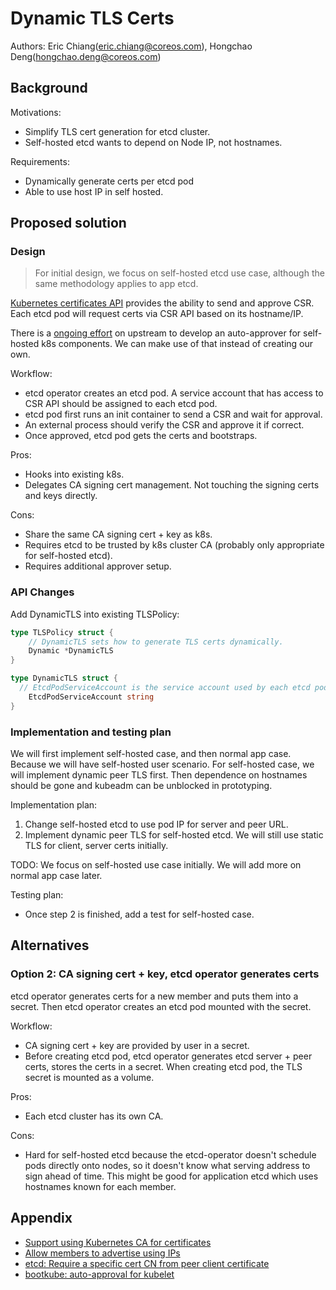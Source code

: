 # Dynamic TLS Certs

Authors: Eric Chiang(eric.chiang@coreos.com), Hongchao Deng(hongchao.deng@coreos.com)

## Background

Motivations:
- Simplify TLS cert generation for etcd cluster.
- Self-hosted etcd wants to depend on Node IP, not hostnames.

Requirements:
- Dynamically generate certs per etcd pod
- Able to use host IP in self hosted.


## Proposed solution

### Design

> For initial design, we focus on self-hosted etcd use case, although the same methodology applies to app etcd.

[Kubernetes certificates API][k8s_csr] provides the ability to send and approve CSR.
Each etcd pod will request certs via CSR API based on its hostname/IP.

There is a [ongoing effort][auto_tls] on upstream to develop an auto-approver for self-hosted k8s components.
We can make use of that instead of creating our own.

Workflow:
- etcd operator creates an etcd pod.
  A service account that has access to CSR API should be assigned to each etcd pod.
- etcd pod first runs an init container to send a CSR and wait for approval.
- An external process should verify the CSR and approve it if correct.
- Once approved, etcd pod gets the certs and bootstraps.

Pros:
- Hooks into existing k8s.
- Delegates CA signing cert management. Not touching the signing certs and keys directly.

Cons:
- Share the same CA signing cert + key as k8s.
- Requires etcd to be trusted by k8s cluster CA (probably only appropriate for self-hosted etcd).
- Requires additional approver setup.



### API Changes

Add DynamicTLS into existing TLSPolicy:

```Go
type TLSPolicy struct {
	// DynamicTLS sets how to generate TLS certs dynamically.
	Dynamic *DynamicTLS
}

type DynamicTLS struct {
  // EtcdPodServiceAccount is the service account used by each etcd pod to send CSR to APIServer.
	EtcdPodServiceAccount string
}
```

### Implementation and testing plan

We will first implement self-hosted case, and then normal app case.
Because we will have self-hosted user scenario.
For self-hosted case, we will implement dynamic peer TLS first.
Then dependence on hostnames should be gone and kubeadm can be unblocked in prototyping.

Implementation plan:

1. Change self-hosted etcd to use pod IP for server and peer URL.
2. Implement dynamic peer TLS for self-hosted etcd.
   We will still use static TLS for client, server certs initially.

TODO: We focus on self-hosted use case initially. We will add more on normal app case later.

Testing plan:

- Once step 2 is finished, add a test for self-hosted case.


## Alternatives

### Option 2: CA signing cert + key, etcd operator generates certs

etcd operator generates certs for a new member and puts them into a secret.
Then etcd operator creates an etcd pod mounted with the secret.

Workflow:
- CA signing cert + key are provided by user in a secret.
- Before creating etcd pod, etcd operator generates etcd server + peer certs, stores the certs in a secret.
  When creating etcd pod, the TLS secret is mounted as a volume.

Pros:
- Each etcd cluster has its own CA.

Cons:
- Hard for self-hosted etcd because the etcd-operator doesn't schedule pods directly onto nodes,
  so it doesn't know what serving address to sign ahead of time.
  This might be good for application etcd which uses hostnames known for each member.


## Appendix

- [Support using Kubernetes CA for certificates](https://github.com/coreos/etcd-operator/issues/1465)
- [Allow members to advertise using IPs ](https://github.com/coreos/etcd-operator/issues/1617)
- [etcd: Require a specific cert CN from peer client certificate](https://github.com/coreos/etcd/issues/8262)
- [bootkube: auto-approval for kubelet](https://github.com/kubernetes-incubator/bootkube/pull/663)



[k8s_csr]:https://kubernetes.io/docs/tasks/tls/managing-tls-in-a-cluster/#requesting-a-certificate
[auto_tls]:https://docs.google.com/document/d/1POXVGyEoySvSnx_OftQ2CIWM0HCk27j2VZSOR4XVCDg/edit#heading=h.e742mn9kyevr